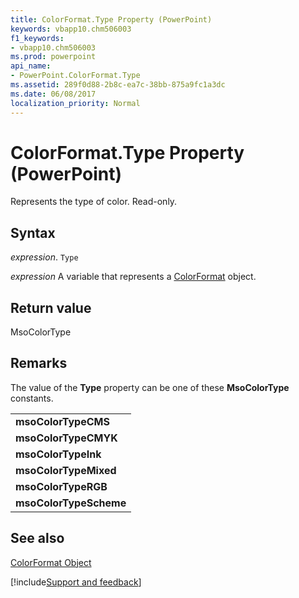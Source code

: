 ```yaml
---
title: ColorFormat.Type Property (PowerPoint)
keywords: vbapp10.chm506003
f1_keywords:
- vbapp10.chm506003
ms.prod: powerpoint
api_name:
- PowerPoint.ColorFormat.Type
ms.assetid: 289f0d88-2b8c-ea7c-38bb-875a9fc1a3dc
ms.date: 06/08/2017
localization_priority: Normal
---
```



# ColorFormat.Type Property (PowerPoint)

Represents the type of color. Read-only.


## Syntax

 _expression_. `Type`

_expression_ A variable that represents a [ColorFormat](./PowerPoint.ColorFormat.md) object.


## Return value

MsoColorType


## Remarks

The value of the  **Type** property can be one of these **MsoColorType** constants.


||
|:-----|
|**msoColorTypeCMS**|
|**msoColorTypeCMYK**|
|**msoColorTypeInk**|
|**msoColorTypeMixed**|
|**msoColorTypeRGB**|
|**msoColorTypeScheme**|

## See also


[ColorFormat Object](PowerPoint.ColorFormat.md)

[!include[Support and feedback](~/includes/feedback-boilerplate.md)]